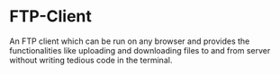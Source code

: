 # FTP-Client
An FTP client which can be run on any browser and provides the functionalities like uploading and downloading files to and from server without writing tedious code in the terminal. 
